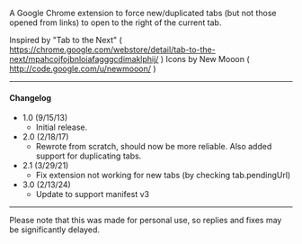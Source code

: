 A Google Chrome extension to force new/duplicated tabs (but not those opened from links) to open to the right of the current tab.

Inspired by "Tab to the Next" ( https://chrome.google.com/webstore/detail/tab-to-the-next/mpahcojfojbnloiafagggcdimaklphij/ )
Icons by New Mooon ( http://code.google.com/u/newmooon/ )

---

#### Changelog
* 1.0 (9/15/13)
  * Initial release.
* 2.0 (2/18/17)
  * Rewrote from scratch, should now be more reliable. Also added support for duplicating tabs.
* 2.1 (3/29/21)
  * Fix extension not working for new tabs (by checking tab.pendingUrl)
* 3.0 (2/13/24)
  * Update to support manifest v3

---

Please note that this was made for personal use, so replies and fixes may be significantly delayed.